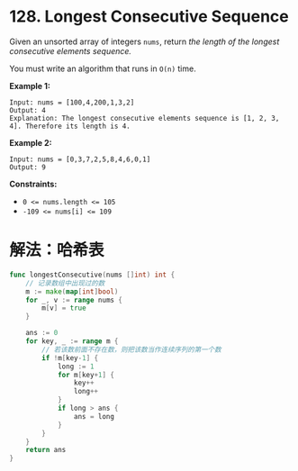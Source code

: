 # 128. Longest Consecutive Sequence

Given an unsorted array of integers `nums`, return *the length of the longest consecutive elements sequence.*

You must write an algorithm that runs in `O(n)` time.

 

**Example 1:**

```
Input: nums = [100,4,200,1,3,2]
Output: 4
Explanation: The longest consecutive elements sequence is [1, 2, 3, 4]. Therefore its length is 4.
```

**Example 2:**

```
Input: nums = [0,3,7,2,5,8,4,6,0,1]
Output: 9
```

 

**Constraints:**

- `0 <= nums.length <= 105`
- `-109 <= nums[i] <= 109`



# 解法：哈希表

```go
func longestConsecutive(nums []int) int {
	// 记录数组中出现过的数
	m := make(map[int]bool)
	for _, v := range nums {
		m[v] = true
	}

	ans := 0
	for key, _ := range m {
		// 若该数前面不存在数，则把该数当作连续序列的第一个数
		if !m[key-1] {
			long := 1
			for m[key+1] {
				key++
				long++
			}
			if long > ans {
				ans = long
			}
		}
	}
	return ans
}
```

